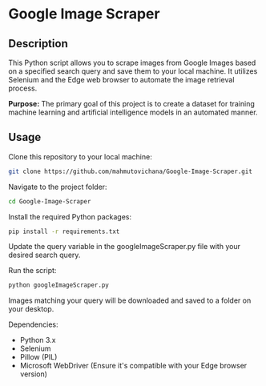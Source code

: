 # Google Image Scraper

## Description
This Python script allows you to scrape images from Google Images based on a specified search query and save them to your local machine. It utilizes Selenium and the Edge web browser to automate the image retrieval process.

**Purpose:** The primary goal of this project is to create a dataset for training machine learning and artificial intelligence models in an automated manner.

## Usage

Clone this repository to your local machine:
```bash
git clone https://github.com/mahmutovichana/Google-Image-Scraper.git
```
Navigate to the project folder:
``` bash
cd Google-Image-Scraper
```
Install the required Python packages:
``` bash
pip install -r requirements.txt
```
Update the query variable in the googleImageScraper.py file with your desired search query.

Run the script:
``` python
python googleImageScraper.py
```

Images matching your query will be downloaded and saved to a folder on your desktop.

Dependencies:
- Python 3.x
- Selenium
- Pillow (PIL)
- Microsoft WebDriver (Ensure it's compatible with your Edge browser version)
